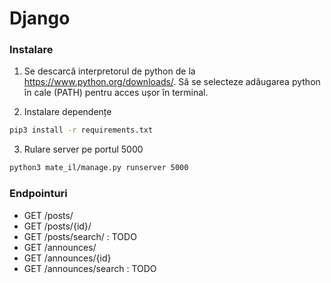 
# Django

### Instalare

1. Se descarcă interpretorul de python de la https://www.python.org/downloads/. Să se selecteze adăugarea python în cale (PATH) pentru acces ușor în terminal.

2. Instalare dependențe
```bash
pip3 install -r requirements.txt
```

3. Rulare server pe portul 5000
```bash
python3 mate_il/manage.py runserver 5000
```

### Endpointuri

- GET /posts/
- GET /posts/{id}/
- GET /posts/search/ : TODO
- GET /announces/
- GET /announces/{id}
- GET /announces/search : TODO